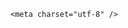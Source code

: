 <!DOCTYPE html>
<html lang="zh-CN">

<head>
    
<title>彩虹-YH1000新型无人运输机成功首飞，如同“空中小皮卡”，适合用来向偏远地区送快递吗？是大材小用吗？_腾讯新闻</title>
<meta name="keywords" content="无人机,彩虹-yh,彩虹,运输机,快递,三亚,西沙群岛,yh">
<meta name="description" content="‍‍彩虹-YH1000新型无人运输机近日成功首飞试验“彩虹”无人机家族又添新成员网友纷纷关注点赞还忍不住想问：“咱妈兜里到底藏了多少货？”一起了解“彩虹”家族z彩虹-YH1000多用途平台，运输能力强5月22日，彩虹-YH1000新型无人运输机在西北某机场成功首飞试验，飞行数据良好，达到试验目的。彩虹-YH1000新型无人运输机...">
<meta name="author" content="腾讯网">
<meta name="copyright" content="Copyright 1998 - 2025 Tencent. All Rights Reserved">
<meta property="og:type" content="news" />

<meta property="og:title" content="彩虹-YH1000新型无人运输机成功首飞，如同“空中小皮卡”，适合用来向偏远地区送快递吗？是大材小用吗？_腾讯新闻" />
<meta property="og:description" content="‍‍彩虹-YH1000新型无人运输机近日成功首飞试验“彩虹”无人机家族又添新成员网友纷纷关注点赞还忍不住想问：“咱妈兜里到底藏了多少货？”一起了解“彩虹”家族z彩虹-YH1000多用途平台，运输能力强5月22日，彩虹-YH1000新型无人运输机在西北某机场成功首飞试验，飞行数据良好，达到试验目的。彩虹-YH1000新型无人运输机..." />
<meta property="og:url" content="https://news.qq.com/rain/a/20250526Q01BK900" />
<meta property="og:image" content="https://inews.gtimg.com/news_ls/OFuksKZHizlJEQrPV7VJ2gK1QdJxuL9XVQnQCLvAT7EV4AA_640330/0" />
<meta property="article:author" content="" />
<meta property="article:published_time" content="2025-05-26 18:03:24" />
<meta property="category" content="" />

    <meta charset="utf-8" />
<meta http-equiv="X-UA-Compatible" content="IE=Edge" />
<meta name="viewport" content="width=device-width, initial-scale=1, shrink-to-fit=no" />
<link rel="dns-prefetch" href="mat1.gtimg.com">
<link rel="dns-prefetch" href="i.news.qq.com">
<link rel="shortcut icon" href="https://mat1.gtimg.com/qqcdn/qqindex2021/favicon.ico">
<script nomodule="true" src="https://mat1.gtimg.com/qqcdn/qqindex2021/common-static/20240515201444/core3-37-1.min.js"></script>
<script>
  try {
    if (!window.IntersectionObserver) {
      var observerScript = document.createElement('script');
      observerScript.src = "https://mat1.gtimg.com/qqcdn/qqindex2021/common-static/20241024141058/intersection-observer-polyfill.js";
      document.head.appendChild(observerScript);
    }
  } catch (error) {}
</script>

<script>
  try {
    if (!Element.prototype.scrollTo) {
      var scrollScript = document.createElement('script');
      scrollScript.src = "https://mat1.gtimg.com/qqcdn/qqindex2021/common-static/20241025153001/scroll-behavior-polyfill.js";
      document.head.appendChild(scrollScript);
    }
  } catch (error) {}
</script>
<script>
  try {
    if ('scrollRestoration' in window.history) {
      window.history.scrollRestoration = 'manual';
    }
    window.isPcClient = Boolean(window.electron) && (
      window.navigator.userAgent.indexOf('pc-client') > 0 ||
      window.navigator.userAgent.indexOf('TencentNews') > 0
    );
  } catch {}
</script>
<script>
  try {
    if (window.isPcClient) {
      var bodyStyle = document.createElement('style');
      bodyStyle.innerText = 'body{ zoom: 0.95 }';
      document.head.appendChild(bodyStyle);
    }
  } catch {}
</script>
<script>
  window.DATA = {"channelEntryJumpType":1,"content_words_num":45,"copyright_wording_share":"免责声明","emojiSwitch":1,"shareImg":"https://inews.gtimg.com/om_ls/OeTmKbKY6IoBANlYzF4V7zuUx16Je9OJ8mn6WyLBAHBPEAA_870492/0","abstract":"","copyright_share":"本文来自腾讯新闻客户端创作者，不代表腾讯新闻的观点和立场。","likeInfo":0,"ret":0,"self_declare":{"declare":"个人观点，仅供参考"},"final_declare":["个人观点，仅供参考"],"forbidCommentUpDown":0,"questionInfo":{"longtitle":"彩虹-YH1000新型无人运输机首飞，适合用来向偏远地区送快递吗？","question_short_title":"彩虹-YH1000新型无人运输机成功首飞，如同“空中小皮卡”，适合用来向偏远地区送快递吗？是大材小用吗？","relate_extend_infos":[{"longtitle":"“咱妈兜里到底藏了多少货？”","picShowType":"90092","thumbnails_qqnews":["https://inews.gtimg.com/news_ls/OyGVsMX9zaWkoN6W4KSMd6gi8PgQlIlwSn_vRiIrpGfQoAA_294195/0"],"title":"“咱妈兜里到底藏了多少货？”","url":"https://view.inews.qq.com/a/20250525A05HIU00","abstract":"‍‍彩虹-YH1000新型无人运输机近日成功首飞试验“彩虹”无人机家族又添新成员网友纷纷关注点赞还忍不住想问：“咱妈兜里到底藏了多少货？”一起了解“彩虹”家族z彩虹-YH1000多用途平台，运输能力强5月22日，彩虹-YH1000新型无人运输机在西北某机场成功首飞试验，飞行数据良好，达到试验目的。彩虹-YH1000新型无人运输机...","articletype":"0","id":"20250525A05HIU00"}],"thumbnails_qqnews":["https://inews.gtimg.com/om_ls/OeTmKbKY6IoBANlYzF4V7zuUx16Je9OJ8mn6WyLBAHBPEAA_294195/0"],"title":"彩虹-YH1000新型无人运输机成功首飞，如同“空中小皮卡”，适合用来向偏远地区送快递吗？是大材小用吗？","url":"http://view.inews.qq.com/a/20250526Q01BK900","abstract":"","id":"20250526Q01BK900"},"question_id":"","already_answer":false,"shareDesc":"腾讯新闻","title":"彩虹-YH1000新型无人运输机成功首飞，如同“空中小皮卡”，适合用来向偏远地区送快递吗？是大材小用吗？","content":null,"detail_entry":{"is_orignal":1,"orignal_entry":1},"intro":"","news_update_time":1748258722,"remarks":"","adInfo":{"openAdsPhotos":1,"openAdsText":1,"openRelatedNewsAd":1,"openAds":1,"openAdsComment":1},"card":{"msgEntry":1,"vip_desc":"腾讯新闻问答课代表官方账号","liveInfo":{},"chlname":"问答课代表","vip_icon_night":"http://inews.gtimg.com/newsapp_ls/0/14876052067/0","vip_icon":"http://inews.gtimg.com/newsapp_ls/0/14876051701/0","vip_type_new":"30012","suid":"8QMc339d5IQeuTzY5QN3","cpLevel":2,"desc":"腾讯新闻问答课代表，结合当下热点新闻和网友热议，发现好问题，期待好回答。","icon":"https://inews.gtimg.com/om_ls/OPBO91JgEbYG-O62jC2hCRA_yoydsA8oEANb87pxgNxKgAA_200200/0","uin":"ecbe89d289b6198c7996f16538ebc224f9","update_frequency":"1970-01-01 08:00:00","chlid":"22983986","vip_place":"left","vip_type":"30012"},"disableDeclare":1,"enableDiffusion":1,"url":"https://view.inews.qq.com/a/20250526Q01BK900","time":"2025-05-26 07:22:43","answer_num":3,"article_category":"85","atype":232,"is_deleted":0,"relate_extend_infos":{"url":"http://view.inews.qq.com/a/20250525A05HIU00","abstract":"‍‍彩虹-YH1000新型无人运输机近日成功首飞试验“彩虹”无人机家族又添新成员网友纷纷关注点赞还忍不住想问：“咱妈兜里到底藏了多少货？”一起了解“彩虹”家族z彩虹-YH1000多用途平台，运输能力强5月22日，彩虹-YH1000新型无人运输机在西北某机场成功首飞试验，飞行数据良好，达到试验目的。彩虹-YH1000新型无人运输机...","id":"20250525A05HIU00","imgURL":"https://inews.gtimg.com/news_ls/OyGVsMX9zaWkoN6W4KSMd6gi8PgQlIlwSn_vRiIrpGfQoAA_640330/0","imgURLSmall":"https://inews.gtimg.com/news_ls/OyGVsMX9zaWkoN6W4KSMd6gi8PgQlIlwSn_vRiIrpGfQoAA_150120/0","longTitle":"“咱妈兜里到底藏了多少货？”","title":"“咱妈兜里到底藏了多少货？”"},"safe_cntl":{"close_all_emoticon_comment":0,"close_all_favorite":0,"close_comment_dislike":0,"close_global_news_sis":0,"close_relate_thing":0,"close_all_ad":0,"close_all_rel":0,"close_share_pull":0,"emoticon_comment_mode":0},"iNewsRecommendLevel":1,"ai_switch":true,"attribute":{},"categoryrray":{"category_id":"85","sub_category_id":"744"},"closeCommentBanner":0,"extra_property":{"FeedbackDetailDisableInsert":0,"zanSkinType":""},"isSensitive":0,"news_app_recommend_status":4,"surl":"https://view.inews.qq.com/a/20250526Q01BK900","FadCid":"","all_long_pic":1,"commentid":"","emojiRelatedSwitch":1,"id":"20250526Q01BK900","cms_id":"20250526Q01BK900","articleId":"20250526Q01OZM00","article_type":232,"tags":"","desc":"‍‍彩虹-YH1000新型无人运输机近日成功首飞试验“彩虹”无人机家族又添新成员网友纷纷关注点赞还忍不住想问：“咱妈兜里到底藏了多少货？”一起了解“彩虹”家族z彩虹-YH1000多用途平台，运输能力强5月22日，彩虹-YH1000新型无人运输机在西北某机场成功首飞试验，飞行数据良好，达到试验目的。彩虹-YH1000新型无人运输机...","videoArr":[]};
</script>
<script>
  window.channelInfo = {"channelConfig":{"channelNav":[{"_auto_id":"1","active_alien_img":"","alien_img":"","channel_id":"news_news_home","is_local":"0","link":"https://www.qq.com","name_cn":"首页","name_en":"home"},{"_auto_id":"2","active_alien_img":"","alien_img":"","channel_id":"news_news_top","is_local":"0","link":"","name_cn":"要闻","name_en":"news"},{"_auto_id":"4","active_alien_img":"","alien_img":"","channel_id":"news_news_bj","is_local":"1","link":"","name_cn":"北京","name_en":"bj"},{"_auto_id":"5","active_alien_img":"","alien_img":"","channel_id":"news_news_finance","is_local":"0","link":"","name_cn":"财经","name_en":"finance"},{"_auto_id":"6","active_alien_img":"","alien_img":"","channel_id":"news_news_tech","is_local":"0","link":"","name_cn":"科技","name_en":"tech"},{"_auto_id":"7","active_alien_img":"","alien_img":"","channel_id":"tv","is_local":"0","link":"https://v.qq.com/channel/tv/?ptag=qqnews","name_cn":"电视剧","name_en":"tv"},{"_auto_id":"8","active_alien_img":"","alien_img":"","channel_id":"news_news_qa","is_local":"0","link":"","name_cn":"热问","name_en":"qa"},{"_auto_id":"9","active_alien_img":"","alien_img":"","channel_id":"news_news_ent","is_local":"0","link":"","name_cn":"娱乐","name_en":"ent"},{"_auto_id":"10","active_alien_img":"","alien_img":"","channel_id":"variety","is_local":"0","link":"https://v.qq.com/channel/variety/?ptag=qqnews","name_cn":"综艺","name_en":"variety"},{"_auto_id":"11","active_alien_img":"","alien_img":"","channel_id":"news_news_sports","is_local":"0","link":"","name_cn":"体育","name_en":"sports"},{"_auto_id":"13","active_alien_img":"","alien_img":"","channel_id":"news_news_nba","is_local":"0","link":"","name_cn":"NBA","name_en":"nba"},{"_auto_id":"14","active_alien_img":"","alien_img":"","channel_id":"news_news_world","is_local":"0","link":"","name_cn":"国际","name_en":"world"},{"_auto_id":"15","active_alien_img":"","alien_img":"","channel_id":"news_news_mil","is_local":"0","link":"","name_cn":"军事","name_en":"milite"},{"_auto_id":"16","active_alien_img":"","alien_img":"","channel_id":"news_news_auto","is_local":"0","link":"","name_cn":"汽车","name_en":"auto"},{"_auto_id":"17","active_alien_img":"","alien_img":"","channel_id":"news_news_house","is_local":"0","link":"","name_cn":"房产","name_en":"house"},{"_auto_id":"18","active_alien_img":"","alien_img":"","channel_id":"news_news_edu","is_local":"0","link":"","name_cn":"教育","name_en":"edu"},{"_auto_id":"19","active_alien_img":"","alien_img":"","channel_id":"news_news_antip","is_local":"0","link":"","name_cn":"健康","name_en":"health"},{"_auto_id":"20","active_alien_img":"","alien_img":"","channel_id":"news_news_video","is_local":"0","link":"","name_cn":"视频","name_en":"video"},{"_auto_id":"21","active_alien_img":"","alien_img":"","channel_id":"news_news_game","is_local":"0","link":"","name_cn":"游戏","name_en":"games"},{"_auto_id":"22","active_alien_img":"","alien_img":"","channel_id":"news_news_nchupin","is_local":"0","link":"","name_cn":"眼界","name_en":"chupin"},{"_auto_id":"24","active_alien_img":"","alien_img":"","channel_id":"news_news_football","is_local":"0","link":"","name_cn":"足球","name_en":"football"},{"_auto_id":"25","active_alien_img":"","alien_img":"","channel_id":"news_news_kepu","is_local":"0","link":"","name_cn":"科学","name_en":"kepu"},{"_auto_id":"26","active_alien_img":"","alien_img":"","channel_id":"news_news_digi","is_local":"0","link":"","name_cn":"数码","name_en":"digi"},{"_auto_id":"28","active_alien_img":"","alien_img":"","channel_id":"ymzx","is_local":"0","link":"https://gamer.qq.com/v2/cloudgame/game/96897?ichannel=txxwpc0Ftxxwpc1","name_cn":"元梦之星","name_en":"news_news_ymzx"},{"_auto_id":"31","active_alien_img":"","alien_img":"","channel_id":"movie","is_local":"0","link":"https://v.qq.com/channel/movie/?ptag=qqnews","name_cn":"电影","name_en":"movie"},{"_auto_id":"32","active_alien_img":"","alien_img":"","channel_id":"news_news_esport","is_local":"0","link":"","name_cn":"电竞","name_en":"esport"},{"_auto_id":"34","active_alien_img":"","alien_img":"","channel_id":"news_news_history","is_local":"0","link":"","name_cn":"历史","name_en":"history"},{"_auto_id":"35","active_alien_img":"","alien_img":"","channel_id":"news_news_baby","is_local":"0","link":"","name_cn":"育儿","name_en":"baby"},{"_auto_id":"36","active_alien_img":"","alien_img":"","channel_id":"hbjy","is_local":"0","link":"https://gp.qq.com/act/a20250421mnqlx/news.shtml","name_cn":"和平精英","name_en":"news_news_hbjy"},{"_auto_id":"37","active_alien_img":"","alien_img":"","channel_id":"cloud_gamer","is_local":"0","link":"https://gamer.qq.com/?ichannel=txxwpc0Ftxxwpc1","name_cn":"云游戏","name_en":"cloud_gamer"},{"_auto_id":"38","active_alien_img":"","alien_img":"","channel_id":"news_news_lic","is_local":"0","link":"","name_cn":"理财","name_en":"finance_licai"},{"_auto_id":"39","active_alien_img":"","alien_img":"","channel_id":"news_news_istock","is_local":"0","link":"","name_cn":"股票","name_en":"finance_stock"},{"_auto_id":"40","active_alien_img":"","alien_img":"","channel_id":"ren_min_shi_pin","is_local":"0","link":"https://news.qq.com/omn/author/8QMd3Hld74cbujbY?tab=om_video","name_cn":"人民视频","name_en":"ren_min_shi_pin"},{"_auto_id":"41","active_alien_img":"","alien_img":"","channel_id":"news_news_weather","is_local":"0","link":"https://tianqi.qq.com/index.htm","name_cn":"天气","name_en":"weather"}]}};
</script>
<script>
  window.articleConfig = {"rightConfig":[{"_auto_id":"1","category_key":"default","modules":"{\"moduleList\":[{\"title\":\"精选视频\",\"id\":\"video_album\",\"videoType\":\"tag\",\"videoId\":\"aUepxrtchGM=\"},{\"title\":\"下载条\",\"id\":\"download_banner\",\"isSticky\":1},{\"title\":\"热点榜\",\"id\":\"hot_rank_list\",\"isSticky\":1},{\"title\":\"广告推广\",\"id\":\"ssp_ad_module\",\"category\":\"ad_ssp\",\"loid\":\"109\",\"isSticky\":1}]}"}],"tonglanAdConfig":[],"bottomConfig":[],"videoAdConfig":[],"rightGameConfig":[]};
</script>
<script src="https://mat1.gtimg.com/www/js/emonitor/custom_ed041a23.js" charset="utf-8"></script>
<script>
  try {
    window.emonitorIns = emonitor.create({
      name: 'newsqq_quesionArticle',
      atta: {
        name: 'newsqq',
      },
      mode: '007',
    });
  } catch (err) {
    console.warn(err);
  }
</script>
<link href="https://mat1.gtimg.com/qqcdn/qqindex2021/common-static/hel/qqnews-pc-dc_20250515055953/static/css/qa.css" rel="stylesheet">

<script>window.__HEL_PRESET_META__={"qqnews-pc-components":{"app":{"id":1366,"name":"qqnews-pc-components","app_group_name":"qqnews-pc-components","proj_ver":{"map":{},"utime":0},"online_version":"qqnews-pc-components_20250515055747","build_version":"qqnews-pc-components_20250520070753","update_at":"2025-05-20T11:08:42.000Z","desc":"set by [init], from container [formal.pc.dc.sz101007] worker [1]"},"version":{"sub_app_name":"qqnews-pc-components","sub_app_version":"qqnews-pc-components_20250520070753","src_map":{"webDirPath":"https://mat1.gtimg.com/qqcdn/qqindex2021/common-static/hel/qqnews-pc-components_20250520070753","htmlIndexSrc":"https://mat1.gtimg.com/qqcdn/qqindex2021/common-static/hel/qqnews-pc-components_20250520070753/index.html","extractMode":"all","iframeSrc":"","chunkCssSrcList":["https://mat1.gtimg.com/qqcdn/qqindex2021/common-static/hel/qqnews-pc-components_20250520070753/static/css/index.css"],"chunkJsSrcList":["https://mat1.gtimg.com/qqcdn/qqindex2021/common-static/hel/qqnews-pc-components_20250520070753/static/js/index.js"],"staticCssSrcList":[],"staticJsSrcList":["https://mat1.gtimg.com/qqcdn/qqindex2021/static/20231212123233/react.production.min.js","https://mat1.gtimg.com/qqcdn/qqindex2021/static/20231212123233/react-dom.production.min.js","https://mat1.gtimg.com/qqcdn/qqindex2021/common-static/hel/hel-base-v16.js"],"relativeCssSrcList":[],"relativeJsSrcList":[],"privCssSrcList":[],"srvModSrcList":[],"srvModSrcIndex":"","headAssetList":[{"tag":"staticScript","append":false,"attrs":{"src":"https://mat1.gtimg.com/qqcdn/qqindex2021/static/20231212123233/react.production.min.js"}},{"tag":"staticScript","append":false,"attrs":{"src":"https://mat1.gtimg.com/qqcdn/qqindex2021/static/20231212123233/react-dom.production.min.js"}},{"tag":"staticScript","append":false,"attrs":{"src":"https://mat1.gtimg.com/qqcdn/qqindex2021/common-static/hel/hel-base-v16.js"}},{"tag":"script","append":true,"attrs":{"src":"https://mat1.gtimg.com/qqcdn/qqindex2021/common-static/hel/qqnews-pc-components_20250520070753/static/js/index.js","defer":""}},{"tag":"link","append":true,"attrs":{"href":"https://mat1.gtimg.com/qqcdn/qqindex2021/common-static/hel/qqnews-pc-components_20250520070753/static/css/index.css","rel":"stylesheet"}}],"bodyAssetList":[]},"update_at":"2025-05-20T11:08:42.000Z","create_at":"2025-05-20T11:08:42.000Z","_worker_id":"1","_is_backup":true}}}</script>
<script>window.__VIEW_PATH__="question.ejs";</script>
</head>

<body id="dc-question-body">
  <div id="root"></div>
    <iframe style="display: none;" src="https://i.news.qq.com/web_backend/getWebPacUid"></iframe>
<script src="https://mat1.gtimg.com/qqcdn/qqindex2021/common-static/20240805160928/react.production.min.js"></script>
<script src="https://mat1.gtimg.com/qqcdn/qqindex2021/common-static/20240805160928/react-dom.production.min.js"></script>
<script src="https://mat1.gtimg.com/qqcdn/qqindex2021/common-static/20241018171503/universal-report.min.js"></script>
<script defer type="text/javascript" src="https://mat1.gtimg.com/qqcdn/qqindex2021/libs/barrier/aria.js?appid=9327b8b06379d9d1728bbfbe2025ef9c" charset="utf-8"></script>
<script defer src="https://t.captcha.qq.com/TCaptcha.js"></script>
<script>document.cookie="hel_err=;path=/;";</script>
<script src="https://mat1.gtimg.com/qqcdn/qqindex2021/common-static/hel/hel-base-v16.js"></script>
<script src="https://mat1.gtimg.com/qqcdn/qqindex2021/common-static/hel/qqnews-pc-hel-entry_20250117174052/static/js/index.js"></script>
<link rel="preload" href="https://mat1.gtimg.com/qqcdn/qqindex2021/common-static/hel/qqnews-pc-dc_20250515055953/static/js/qa.js" as="script">
<link rel="preload" href="https://mat1.gtimg.com/qqcdn/qqindex2021/common-static/hel/qqnews-pc-components_20250520070753/static/js/index.js" as="script">
<script>window.loadProject("https://mat1.gtimg.com/qqcdn/qqindex2021/common-static/hel/qqnews-pc-dc_20250515055953/static/js/qa.js");</script>
<iframe id="videoFrame" style="display: none;" src="https://video.qq.com/cookie/sync_qqnews.html"></iframe>
</body>

</html>
